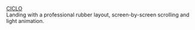 [CICLO](https://github.com/brilliantic/genius-homework-1)<br>
Landing with a professional rubber layout, screen-by-screen scrolling and light animation.<br>
